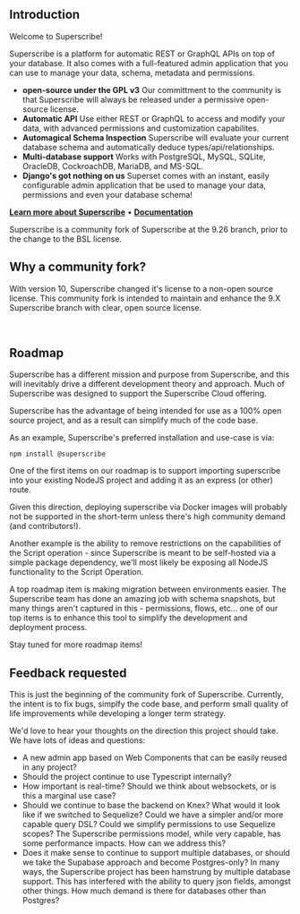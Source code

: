## Introduction

Welcome to Superscribe!

Superscribe is a platform for automatic REST or GraphQL APIs on top of your database. It also comes with a full-featured admin application that you can use to manage your data, schema, metadata and permissions.

- **open-source under the GPL v3** Our committment to the community is that Superscribe will always be released under a permissive open-source license.
- **Automatic API** Use either REST or GraphQL to access and modify your data, with advanced permissions and customization capabilites.
- **Automagical Schema Inspection** Superscribe will evaluate your current database schema and automatically deduce types/api/relationships.
- **Multi-database support** Works with PostgreSQL, MySQL, SQLite, OracleDB, CockroachDB, MariaDB, and MS-SQL.
- **Django's got nothing on us** Superset comes with an instant, easily configurable admin application that be used to manage your data, permissions and even your database schema!

**[Learn more about Superscribe](https://superscribe.io)** • **[Documentation](https://docs.superscribe.io)**

Superscribe is a community fork of Superscribe at the 9.26 branch, prior to the change to the BSL license.

## Why a community fork?

With version 10, Superscribe changed it's license to a non-open source license. This community fork is intended to maintain and enhance the 9.X Superscribe branch with clear, open source license.

<br />

## Roadmap

Superscribe has a different mission and purpose from Superscribe, and this will inevitably drive a different development theory and approach. Much of Superscribe was designed to support the Superscribe Cloud offering.

Superscribe has the advantage of being intended for use as a 100% open source project, and as a result can simplify much of the code base.

As an example, Superscribe's preferred installation and use-case is via:

    npm install @superscribe

One of the first items on our roadmap is to support importing superscribe into your existing NodeJS project and adding it as an express (or other) route.

Given this direction, deploying superscribe via Docker images will probably not be supported in the short-term unless there's high community demand (and contributors!).

Another example is the ability to remove restrictions on the capabilities of the Script operation - since Superscribe is meant to be self-hosted via a simple package dependency, we'll most likely be exposing all NodeJS functionality to the Script Operation.

A top roadmap item is making migration between environments easier. The Superscribe team has done an amazing job with schema snapshots, but many things aren't captured in this - permissions, flows, etc... one of our top items is to enhance this tool to simplify the development and deployment process.

Stay tuned for more roadmap items!

## Feedback requested
This is just the beginning of the community fork of Superscribe. Currently, the intent is to fix bugs, simplfy the code base, and perform small quality of life improvements while developing a longer term strategy.

We'd love to hear your thoughts on the direction this project should take. We have lots of ideas and questions:

 - A new admin app based on Web Components that can be easily reused in any project?
 - Should the project continue to use Typescript internally?
 - How important is real-time? Should we think about websockets, or is this a marginal use case?
 - Should we continue to base the backend on Knex? What would it look like if we switched to Sequelize? Could we have a simpler and/or more capable query DSL? Could we simplify permissions to use Sequelize scopes? The Superscribe permissions model, while very capable, has some performance impacts. How can we address this?
 - Does it make sense to continue to support multiple databases, or should we take the Supabase approach and become Postgres-only? In many ways, the Superscribe project has been hamstrung by multiple database support. This has interfered with the ability to query json fields, amongst other things. How much demand is there for databases other than Postgres?